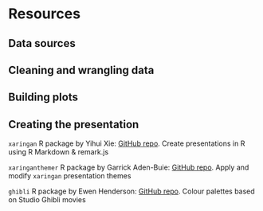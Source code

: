 # Resources

## Data sources

## Cleaning and wrangling data

## Building plots

## Creating the presentation

`xaringan` R package by Yihui Xie: [GitHub repo](https://github.com/yihui/xaringan).
     Create presentations in R using R Markdown & remark.js

`xaringanthemer` R package by Garrick Aden-Buie: [GitHub repo](https://github.com/gadenbuie/xaringanthemer).
     Apply and modify `xaringan` presentation themes

`ghibli` R package by Ewen Henderson: [GitHub repo](https://github.com/ewenme/ghibli).
     Colour palettes based on Studio Ghibli movies